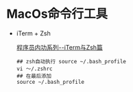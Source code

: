 # MacOs命令行工具

* iTerm + Zsh

  [程序员内功系列--iTerm与Zsh篇](https://xiaozhou.net/learn-the-command-line-iterm-and-zsh-2017-06-23.html)
  
  ``` shell
  ## zsh自动执行 source ~/.bash_profile
  vi ～/.zshrc
  ## 在最后添加
  source ~/.bash_profile
  ```
  
  
